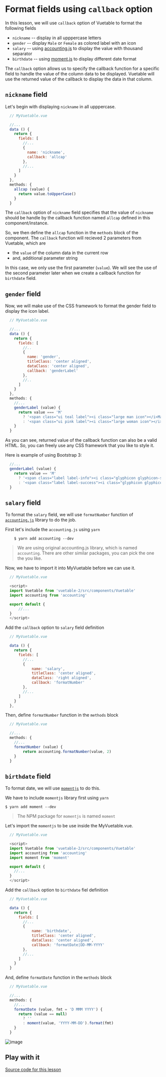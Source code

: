 # Format fields using `callback` option

In this lesson, we will use `callback` option of Vuetable to format the following fields

* `nickname` -- display in all upppercase letters
* `gender` -- display `Male` or `Female` as colored label with an icon
* `salary` -- using [accounting.js](http://openexchangerates.github.io/accounting.js) to display the value with thousand separator
* `birthdate` -- using [moment.js](https://momentjs.com/) to display different date format

The `callback` option allows us to specify the callback function for a specific field to handle the value of the column data to be displayed. Vuetable will use the returned value of the callback to display the data in that column.

## `nickname` field
Let's begin with displaying `nickname` in all upppercase.

```javascript
  // MyVuetable.vue

  //...
  data () {
    return {
      fields: [
        //...
        {
          name: 'nickname',
          callback: 'allcap'
        },
        //...
      ]
    }
  },
  methods: {
    allcap (value) {
      return value.toUpperCase()
    }
  }
```

The `callback` option of `nickname` field specifies that the value of `nickname` should be handle by the callback function named `allcap` defined in this component/instance.

So, we then define the `allcap` function in the `methods` block of the component. The `callback` function will recieved 2 parameters from Vuetable, which are

* the `value` of the column data in the current row
* and, additional parameter string

In this case, we only use the first parameter (`value`). We will see the use of the second parameter later when we create a callback function for `birthdate` field.

## `gender` field
Now, we will make use of the CSS framework to format the gender field to display the icon label.

```javascript
  // MyVuetable.vue

  //...
  data () {
    return {
      fields: [
        //..
        {
          name: 'gender',
          titleClass: 'center aligned',
          dataClass: 'center aligned',
          callback: 'genderLabel'
        },
        //..
      ]
    }
  },
  methods: {
    //...
    genderLabel (value) {
      return value === 'M'
        ? '<span class="ui teal label"><i class="large man icon"></i>Male</span>'
        : '<span class="ui pink label"><i class="large woman icon"></i>Female</span>'
    }
  }
```

As you can see, returned value of the callback function can also be a valid HTML. So, you can freely use any CSS framework that you like to style it.

Here is example of using Bootstrap 3:

```javascript
  //...
  genderLabel (value) {
    return value == 'M'
      ? '<span class="label label-info"><i class="glyphicon glyphicon-star"></i> Male</span>'
      : '<span class="label label-success"><i class="glyphicon glyphicon-heart"></i> Female</span>'
  }
```

## `salary` field
To format the `salary` field, we will use `formatNumber` function of [`accounting.js`](http://openexchangerates.github.io/accounting.js/) library to do the job.

First let's include the `accounting.js` using `yarn`
```shell
    $ yarn add accounting --dev
```

> We are using original accounting.js library, which is named `accounting`. There are other similar packages, you can pick the one the you like.


Now, we have to import it into MyVuetable before we can use it.
```javascript
  // MyVuetable.vue

  <script>
  import Vuetable from 'vuetable-2/src/components/Vuetable'
  import accounting from 'accounting'

  export default {
      //...
  }
  </script>
```

Add the `callback` option to `salary` field definition
```javascript
  // MyVuetable.vue

  data () {
    return {
      fields: [
        //...
        {
            name: 'salary',
            titleClass: 'center aligned',
            dataClass: 'right aligned',
            callback: 'formatNumber'
        },
        //...
      ]
    }
  },
```

Then, define `formatNumber` function in the `methods` block
```javascript
  // MyVuetable.vue

  //...
  methods: {
    //...
    formatNumber (value) {
        return accounting.formatNumber(value, 2)
    }
  }
```

## `birthdate` field
To format date, we will use [`momentjs`](https://momentjs.com/) to do this.

We have to include `momentjs` library first using `yarn`
```shell
$ yarn add moment --dev
```
> The NPM package for `momentjs` is named `moment`

Let's import the `momentjs` to be use inside the MyVuetable.vue.
```javascript
  // MyVuetable.vue

  <script>
  import Vuetable from 'vuetable-2/src/components/Vuetable'
  import accounting from 'accounting'
  import moment from 'moment'

  export default {
    //...
  }
  </script>
```

Add the `callback` option to `birthdate` fiel definition
```javascript
  // MyVuetable.vue

  data () {
    return {
      fields: [
        //...
        {
            name: 'birthdate',
            titleClass: 'center aligned',
            dataClass: 'center aligned',
            callback: 'formatDate|DD-MM-YYYY'
        },
        //...
      ]
    }
  }
```

And, define `formatDate` function in the `methods` block
```javascript
  // MyVuetable.vue

  //...
  methods: {
    //...
    formatDate (value, fmt = 'D MMM YYYY') {
      return (value == null)
        ? ''
        : moment(value, 'YYYY-MM-DD').format(fmt)
    }
  }
```

![image](https://raw.githubusercontent.com/ratiw/images/master/vuetable-2-tutorial/06-1.png)

## Play with it

<vuep template="#lesson06"></vuep>

<script v-pre type="text/x-template" id="lesson06">
<template>
    <vuetable ref="vuetable"
          api-url="https://vuetable.ratiw.net/api/users"
          :fields="fields">
    </vuetable>
</template>

<script>
  Vue.use(Vuetable);
  export default {
  data () {
      return {
        fields: [
                'name', 'email',
                {
                  name: 'birthdate',
                  titleClass: 'center aligned',
                  dataClass: 'center aligned',
                  callback: 'formatDate|DD-MM-YYYY'
                },
                {
                  name: 'nickname',
                  callback: 'allcap'
                },
                {
                  name: 'gender',
                  titleClass: 'center aligned',
                  dataClass: 'center aligned',
                  callback: 'genderLabel'
                },
                {
                  name: 'salary',
                  titleClass: 'center aligned',
                  dataClass: 'right aligned',
                  callback: 'formatNumber'
                }
              ]
      }
    },
     methods: {
        allcap (value) {
          return value.toUpperCase()
        },
        genderLabel (value) {
          return value === 'M'
            ? '<span class="ui teal label"><i class="large man icon"></i>Male</span>'
            : '<span class="ui pink label"><i class="large woman icon"></i>Female</span>'
        },
        formatDate (value, fmt = 'D MMM YYYY') {
          return (value == null)
            ? ''
            : moment(value, 'YYYY-MM-DD').format(fmt)
        },
        formatNumber (value) {
          return accounting.formatNumber(value, 2)
        }
        
     }
  }
</script>

</script>

[Source code for this lesson](https://github.com/ratiw/vuetable-2-tutorial/tree/lesson-6)
